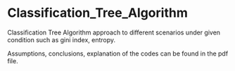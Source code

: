 # Classification_Tree_Algorithm
Classification Tree Algorithm approach to different scenarios under given condition such as gini index, entropy.

Assumptions, conclusions, explanation of the codes can be found in the pdf file.
